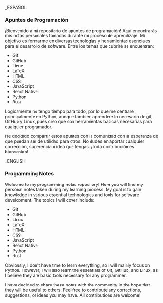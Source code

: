 _ESPAÑOL
### Apuntes de Programación

¡Bienvenido a mi repositorio de apuntes de programación! Aquí encontrarás mis notas personales tomadas durante mi proceso de aprendizaje. Mi objetivo es formarme en diversas tecnologías y herramientas esenciales para el desarrollo de software. Entre los temas que cubriré se encuentran:

- Git
- GitHub
- Linux
- LaTeX
- HTML
- CSS
- JavaScript
- React Native
- Python
- Rust

Logicamente no tengo tiempo para todo, por lo que me centrare principalmente en Python, aunque tambien aprendere lo necesario de git, GitHub y Linux, pues creo que son herramientas basicas necesarias para cualquier programador.

He decidido compartir estos apuntes con la comunidad con la esperanza de que puedan ser de utilidad para otros. No dudes en aportar cualquier corrección, sugerencia o idea que tengas. ¡Toda contribución es bienvenida!

_ENGLISH
### Programming Notes

Welcome to my programming notes repository! Here you will find my personal notes taken during my learning process. My goal is to gain knowledge in various essential technologies and tools for software development. The topics I will cover include:

- Git
- GitHub
- Linux
- LaTeX
- HTML
- CSS
- JavaScript
- React Native
- Python
- Rust

Obviously, I don't have time to learn everything, so I will mainly focus on Python. However, I will also learn the essentials of Git, GitHub, and Linux, as I believe they are basic tools necessary for any programmer.

I have decided to share these notes with the community in the hope that they will be useful to others. Feel free to contribute any corrections, suggestions, or ideas you may have. All contributions are welcome!
